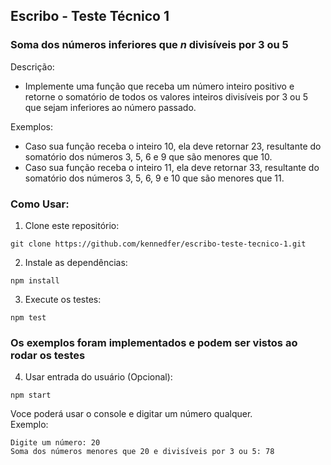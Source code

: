 ## Escribo - Teste Técnico 1
### Soma dos números inferiores que *n* divisíveis por 3 ou 5
Descrição:
- Implemente uma função que receba um número inteiro positivo e retorne o somatório de todos os valores
inteiros divisíveis por 3 ou 5 que sejam inferiores ao número passado.

Exemplos:
- Caso sua função receba o inteiro 10, ela deve retornar 23, resultante do somatório dos números 3, 5, 6 e
9 que são menores que 10.
- Caso sua função receba o inteiro 11, ela deve retornar 33, resultante do somatório dos números 3, 5, 6, 9
e 10 que são menores que 11.

### Como Usar:
1. Clone este repositório:
```
git clone https://github.com/kennedfer/escribo-teste-tecnico-1.git
```

2. Instale as dependências:
```
npm install
```

3. Execute os testes:
```
npm test
```

### Os exemplos foram implementados e podem ser vistos ao rodar os testes

4. Usar entrada do usuário (Opcional):
```
npm start
```

Voce poderá usar o console e digitar um número qualquer.<br>
Exemplo:
```
Digite um número: 20
Soma dos números menores que 20 e divisíveis por 3 ou 5: 78
```
